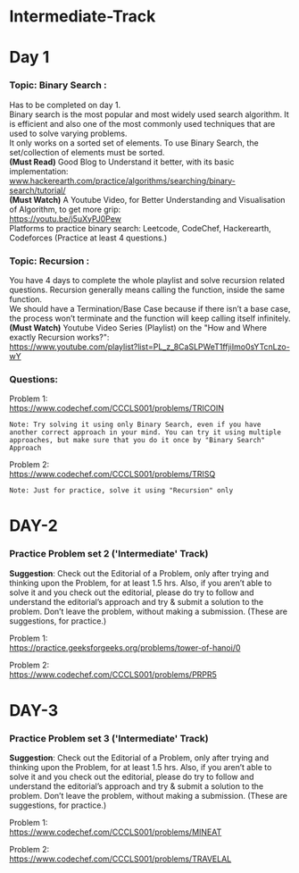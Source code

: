 # Intermediate-Track
# Day 1
### Topic: Binary Search :<br/>
Has to be completed on day 1. <br/>
Binary search is the most popular and most widely used search algorithm. It is efficient and also one of the most commonly used techniques that are used to solve varying problems. <br/>
It only works on a sorted set of elements. To use Binary Search, the set/collection of elements must be sorted.
<br/>**(Must Read)** Good Blog to Understand it better, with its basic implementation:<br/>
www.hackerearth.com/practice/algorithms/searching/binary-search/tutorial/ 
<br/>**(Must Watch)** A Youtube Video, for Better Understanding and Visualisation of Algorithm, to get  more grip:<br/> https://youtu.be/j5uXyPJ0Pew
<br/>Platforms to practice binary search: Leetcode, CodeChef, Hackerearth, Codeforces (Practice at least 4 questions.)<br/>

### Topic: Recursion  : <br/>
You have 4 days to complete the whole playlist and solve recursion related questions. 
Recursion generally means calling the function, inside the same function. <br>
We should have a Termination/Base Case because if there isn’t a base case, the process won’t terminate and the function will keep calling itself infinitely. 
<br/>**(Must Watch)** Youtube Video Series (Playlist) on the "How and Where exactly Recursion  works?":<br/> https://www.youtube.com/playlist?list=PL_z_8CaSLPWeT1ffjiImo0sYTcnLzo-wY
### Questions:
Problem 1: <br/> https://www.codechef.com/CCCLS001/problems/TRICOIN <br/>

``` Note: Try solving it using only Binary Search, even if you have another correct approach in your mind. You can try it using multiple approaches, but make sure that you do it once by "Binary Search" Approach ``` <br/>

Problem 2:<br/>  https://www.codechef.com/CCCLS001/problems/TRISQ <br/>

``` Note: Just for practice, solve it using "Recursion" only ```

# DAY-2
### Practice Problem set 2 ('Intermediate' Track) 

**Suggestion**: Check out the Editorial of a Problem, only after trying and thinking upon the Problem, for at least 1.5 hrs. Also, if you aren’t able to solve it and you check out the editorial, please do try to follow and understand the editorial’s approach and try & submit a solution to the problem. Don’t leave the problem,  without making a submission. (These are suggestions, for practice.) 

Problem 1: <br/>
https://practice.geeksforgeeks.org/problems/tower-of-hanoi/0 <br/>

Problem 2: <br/> 
https://www.codechef.com/CCCLS001/problems/PRPR5 

# DAY-3
### Practice Problem set 3 ('Intermediate' Track) 

**Suggestion**: Check out the Editorial of a Problem, only after trying and thinking upon the Problem, for at least 1.5 hrs. Also, if you aren’t able to solve it and you check out the editorial, please do try to follow and understand the editorial’s approach and try & submit a solution to the problem. Don’t leave the problem,  without making a submission. (These are suggestions, for practice.) 

Problem 1: <br/>
https://www.codechef.com/CCCLS001/problems/MINEAT <br/>

Problem 2: <br/>
https://www.codechef.com/CCCLS001/problems/TRAVELAL
